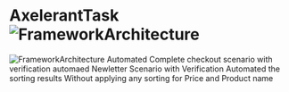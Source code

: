 # AxelerantTask![FrameworkArchitecture](https://user-images.githubusercontent.com/106340978/170646064-03da225b-1092-46c3-91af-f2085ab1bc30.png)

![FrameworkArchitecture](https://user-images.githubusercontent.com/106340978/170646130-0ff9e590-6ac2-4bc9-8f9d-2fcdea1978f0.png)
Automated Complete checkout scenario with verification
automaed Newletter Scenario with Verification
Automated the sorting results Without applying any sorting for Price and Product name

